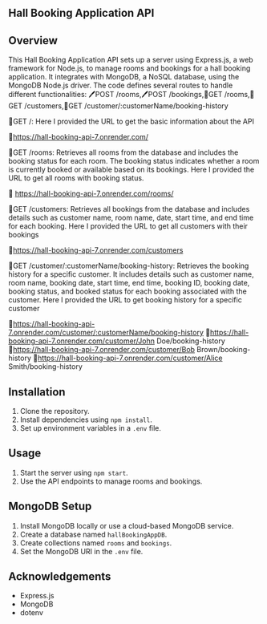 ## Hall Booking Application API
## Overview
This Hall Booking Application API sets up a server using Express.js, a web framework for Node.js, to manage rooms and bookings for a hall booking application. It integrates with MongoDB, a NoSQL database, using the MongoDB Node.js driver. The code defines several routes to handle different functionalities:
🖊️POST /rooms,🖊️POST /bookings,📖GET /rooms,📖GET /customers,📖GET /customer/:customerName/booking-history

📖GET /:
Here I provided the URL to get the basic information about the API

🔗https://hall-booking-api-7.onrender.com/

📖GET /rooms:
Retrieves all rooms from the database and includes the booking status for each room. The booking status indicates whether a room is currently booked or available based on its bookings.
Here I provided the URL to get all rooms with booking status.

🔗 https://hall-booking-api-7.onrender.com/rooms/

📖GET /customers:
Retrieves all bookings from the database and includes details such as customer name, room name, date, start time, and end time for each booking.
Here I provided the URL to  get all customers with their bookings 

🔗https://hall-booking-api-7.onrender.com/customers

📖GET /customer/:customerName/booking-history:
Retrieves the booking history for a specific customer. It includes details such as customer name, room name, booking date, start time, end time, booking ID, booking date, booking status, and booked status for each booking associated with the customer.
Here I provided the URL to get booking history for a specific customer

🔗https://hall-booking-api-7.onrender.com/customer/:customerName/booking-history
🔗https://hall-booking-api-7.onrender.com/customer/John Doe/booking-history
🔗https://hall-booking-api-7.onrender.com/customer/Bob Brown/booking-history
🔗https://hall-booking-api-7.onrender.com/customer/Alice Smith/booking-history

## Installation
1. Clone the repository.
2. Install dependencies using `npm install`.
3. Set up environment variables in a `.env` file.

## Usage
1. Start the server using `npm start`.
2. Use the API endpoints to manage rooms and bookings.

## MongoDB Setup
1. Install MongoDB locally or use a cloud-based MongoDB service.
2. Create a database named `hallBookingAppDB`.
3. Create collections named `rooms` and `bookings`.
4. Set the MongoDB URI in the `.env` file.

## Acknowledgements
- Express.js
- MongoDB
- dotenv
